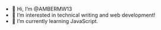 - 👋 Hi, I’m @AMBERMW13
- 👀 I’m interested in technical writing and web development!
- 🌱 I’m currently learning JavaScript.

<!---
AMBERMW13/AMBERMW13 is a ✨ special ✨ repository because its `README.md` (this file) appears on your GitHub profile.
You can click the Preview link to take a look at your changes.
--->
